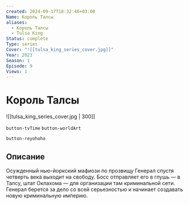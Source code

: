 ```yaml
---
created: 2024-09-17T18:32:46+03:00
Name: Король Талсы
aliases:
  - Король Талсы
  - Tulsa King
Status: complete
Type: series
Cover: "![[tulsa_king_series_cover.jpg]]"
Year: 2023
Season: 1
Episode: 9
Views: 1
---
```


# Король Талсы

![[tulsa_king_series_cover.jpg | 300]]

`button-tvTime` `button-worldArt`

`button-reyohoho`


## Описание

Осужденный нью-йоркский мафиози по прозвищу Генерал спустя четверть века выходит на свободу. Босс отправляет его в глушь — в Талсу, штат Оклахома — для организации там криминальной сети. Генерал берется за дело со всей серьезностью и начинает создавать новую криминальную империю.



